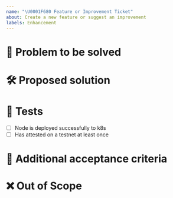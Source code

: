 ```yaml
---
name: "\U0001F680 Feature or Improvement Ticket"
about: Create a new feature or suggest an improvement
labels: Enhancement
---
```


# 🎯 Problem to be solved

<!--Describe in detail the problem to be solved by this feature/enhancement and why it is important. -->

# 🛠️ Proposed solution

<!--Describe the solution to be implemented-->

# 🧪 Tests

<!--Delete any irrelevant item and add other mandatory tests that should be passing-->

- [ ] Node is deployed successfully to k8s
- [ ] Has attested on a testnet at least once

# 👐 Additional acceptance criteria

<!--List any additional acceptance criteria for this issue to be marked as closed.-->

# ❌ Out of Scope

<!--If there is anything to highlight as out of scope for this issue, please outline it here.-->

<!--# ✅ Issue Creation Checklist

Delete this section once you have validated that this ticket is
- [ ] Feasible: it can be completed in one sprint (2 weeks) by a single person, otherwise split the ticket into multiple issues
- [ ] Actionable: any contributor must be able to determine immediately what needs to be done to complete the ticket
- [ ] Clear: all contributors have a shared understanding of what it means
- [ ] Testable: there is an effective way to determine if the functionality works as expected -->
